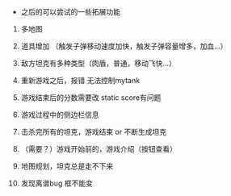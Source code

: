 
- 之后的可以尝试的一些拓展功能

1. 多地图
2. 道具增加 （触发子弹移动速度加快，触发子弹容量增多，加血...）
3. 敌方坦克有多种类型（肉盾，普通，移动飞快...）



1. 重新游戏之后，报错  无法控制mytank
2. 游戏结束后的分数需要改    static score有问题
3. 游戏过程中的侧边栏信息    
4. 击杀完所有的坦克，游戏结束   or 不断生成坦克
5. （需要？）游戏开始前的，游戏介绍（按钮查看）
6. 地图规划，坦克总是走不下来
7. 发现离谱bug  框不能变